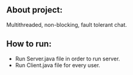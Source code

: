 ## About project:
Multithreaded, non-blocking, fault tolerant chat.

## How to run:
*  Run Server.java file in order to run server.
*  Run Client.java file for every user.
